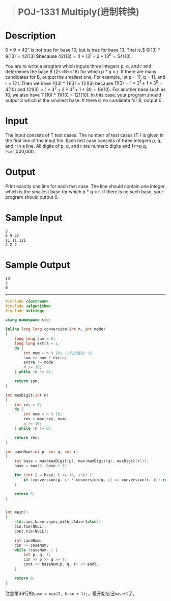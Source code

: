 > # POJ-1331 Multiply(进制转换)

# Description

$6*9 = 42$" is not true for base 10, but is true for base 13. That is,$ 6(13) * 9(13) = 42(13) $because $42(13) = 4 * 13^1 + 2 * 13^0 = 54(10)$.

You are to write a program which inputs three integers p, q, and r and determines the base B (2<=B<=16) for which p * q = r. If there are many candidates for B, output the smallest one. For example, let p = 11, q = 11, and r = 121. Then we have 11(3) * 11(3) = 121(3) because $11(3) = 1 * 3^1 + 1 * 3^0 = 4(10)$ and $121(3) = 1 * 3^2 + 2 * 3^1 + 1 * 30 = 16(10)$. For another base such as 10, we also have 11(10) * 11(10) = 121(10). In this case, your program should output 3 which is the smallest base. If there is no candidate for B, output 0.

# Input

The input consists of T test cases. The number of test cases (T ) is given in the first line of the input file. Each test case consists of three integers p, q, and r in a line. All digits of p, q, and r are numeric digits and 1<=p,q, r<=1,000,000.

# Output

Print exactly one line for each test case. The line should contain one integer which is the smallest base for which p * q = r. If there is no such base, your program should output 0.

# Sample Input

```
3
6 9 42
11 11 121
2 2 2
```

# Sample Output

```
13
3
0
```

----

```c++
#include <iostream>
#include <algorithm>
#include <string>

using namespace std;

inline long long conversion(int n, int mode)
{
	long long sum = 0;
	long long extra = 1;
	do {
		int num = n % 10; //取出最后一位
		sum += num * extra;
		extra *= mode;
		n /= 10;
	} while (n != 0);

	return sum;
}

int maxDigit(int n)
{
	int res = 0;
	do {
		int num = n % 10;
		res = max(res, num);
		n /= 10;
	} while (n != 0);

	return res;
}

int baseNum(int p, int q, int r)
{
	int base = max(maxDigit(p), max(maxDigit(q), maxDigit(r)));
	base = max(2, base + 1);

	for (int i = base; i <= 16; ++i) {
		if (conversion(p, i) * conversion(q, i) == conversion(r, i)) return i;
	}

	return 0;
}


int main()
{
	std::ios_base::sync_with_stdio(false);
	cin.tie(NULL);
	cout.tie(NULL);

	int caseNum;
	cin >> caseNum;
	while (caseNum--) {
		int p, q, r;
		cin >> p >> q >> r;
		cout << baseNum(p, q, r) << endl;
	}

	return 0;
}
```

注意第36行的`base = max(2, base + 1);`，最开始忘记`base+1`了。